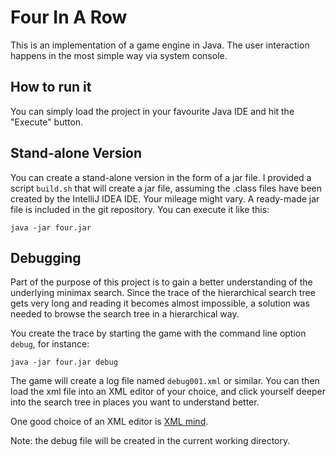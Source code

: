 # Four In A Row

This is an implementation of a game engine in Java. The user interaction happens in the most simple way via system console.

## How to run it

You can simply load the project in your favourite Java IDE and hit the "Execute" button.

## Stand-alone Version

You can create a stand-alone version in the form of a jar file. I provided a script `build.sh` that will create a jar file, assuming the .class files have been created by the IntelliJ IDEA IDE. Your mileage might vary. A ready-made jar file is included in the git repository. You can execute it like this:

	java -jar four.jar

## Debugging

Part of the purpose of this project is to gain a better understanding of the underlying minimax search. Since the trace of the hierarchical search tree gets very long and reading it becomes almost impossible, a solution was needed to browse the search tree in a hierarchical way.

You create the trace by starting the game with the command line option `debug`, for instance:

	java -jar four.jar debug

The game will create a log file named `debug001.xml` or similar. You can then load the xml file into an XML editor of your choice, and click yourself deeper into the search tree in places you want to understand better.

One good choice of an XML editor is [XML mind](https://www.xmlmind.com/xmleditor/).

Note: the debug file will be created in the current working directory.
